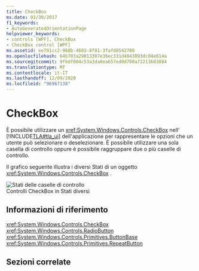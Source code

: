 ```yaml
---
title: CheckBox
ms.date: 03/30/2017
f1_keywords:
- AutoGeneratedOrientationPage
helpviewer_keywords:
- controls [WPF], CheckBox
- CheckBox control [WPF]
ms.assetid: ee701cc2-968b-4683-8f81-3fafd8542700
ms.openlocfilehash: 64b703a29013307e36ec331d4043893dc04e614a
ms.sourcegitcommit: 9f6df084c53a3da0ea657ed0d708a72213683084
ms.translationtype: MT
ms.contentlocale: it-IT
ms.lasthandoff: 12/09/2020
ms.locfileid: "96967138"
---
```

# <a name="checkbox"></a>CheckBox
È possibile utilizzare un <xref:System.Windows.Controls.CheckBox> nell' [!INCLUDE[TLA#tla_ui](../../../includes/tlasharptla-ui-md.md)] dell'applicazione per rappresentare le opzioni che un utente può selezionare o deselezionare. È possibile utilizzare una sola casella di controllo oppure è possibile raggruppare due o più caselle di controllo.  
  
 Il grafico seguente illustra i diversi Stati di un oggetto <xref:System.Windows.Controls.CheckBox> .  
  
 ![Stati delle caselle di controllo](./media/ss-ctl-checkbox.png "SS_CTL_checkbox")  
Controlli CheckBox in Stati diversi  
  
## <a name="reference"></a>Informazioni di riferimento  
 <xref:System.Windows.Controls.CheckBox>  
  <xref:System.Windows.Controls.RadioButton>  
  <xref:System.Windows.Controls.Primitives.ButtonBase>  
  <xref:System.Windows.Controls.Primitives.RepeatButton>  
  
## <a name="related-sections"></a>Sezioni correlate
